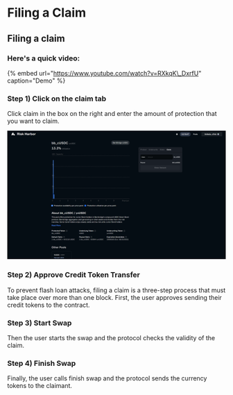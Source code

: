 # Filing a Claim

## Filing a claim

### Here's a quick video:

{% embed url="https://www.youtube.com/watch?v=RXkqK\_DxrfU" caption="Demo" %}

### Step 1\) Click on the claim tab

Click claim in the box on the right and enter the amount of protection that you want to claim. 

![](../.gitbook/assets/image%20%2831%29.png)

### Step 2\) Approve Credit Token Transfer

To prevent flash loan attacks, filing a claim is a three-step process that must take place over more than one block. First, the user approves sending their credit tokens to the contract.

### Step 3\) Start Swap

Then the user starts the swap and the protocol checks the validity of the claim.

### Step 4\) Finish Swap

Finally, the user calls finish swap and the protocol sends the currency tokens to the claimant.




